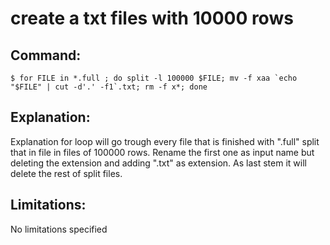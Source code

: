 # create a txt files with 10000 rows

## Command:
```
$ for FILE in *.full ; do split -l 100000 $FILE; mv -f xaa `echo "$FILE" | cut -d'.' -f1`.txt; rm -f x*; done
```

## Explanation:
Explanation
for loop will go trough every file that is finished with ".full" split that in file in files of 100000 rows. Rename the first one as input name but deleting the extension and adding ".txt" as extension. As last stem it will delete the rest of split files.

## Limitations:
No limitations specified

